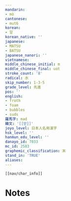 ```yaml
---
mandarin:
- mò
cantonese:
- mut6
korean:
- 말
korean_native: ''
japanese:
- MATSU
- BATSU
japanese_nanori: ''
vietnamese:
middle_chinese_initial: m
middle_chinese_final: uɑt
stroke_count: '8'
radical: 水
skip_number: 1-3-5
grade_level: 先進
pos: ''
english:
- froth
- foam
- bubbles
- suds
羅馬字: mad
韓文: '[[맏]]'
joyo_level: 日本人名用漢字
hsk_level: ''
hanmun_edu_level: ''
danayo_id: 7033
mc_id: 2583
graphemic_classification: 末
stand_in: 'TRUE'
aliases:
---
```

```meta-bind-embed
[[nav/char_info]]
```

# Notes
